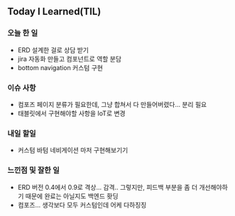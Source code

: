 

## Today I Learned(TIL)

### 오늘 한 일
- ERD 설계한 걸로 상담 받기
- jira 자동화 만들고 컴포넌트로 역할 분담
- bottom navigation 커스텀 구현


### 이슈 사항
- 컴포즈 페이지 분류가 필요한데, 그냥 합쳐서 다 만들어버렸다... 분리 필요
- 태블릿에서 구현해야할 사항을 IoT로 변경


### 내일 할일
- 커스텀 바텀 네비게이션 마저 구현해보기기


### 느낀점 및 잘한 일
- ERD 버전 0.4에서 0.9로 격상... 감격.. 그렇지만, 피드백 부분을 좀 더 개선해야하기 때문에 완료는 아닐지도 백엔드 홧딩
- 컴포즈... 생각보다 모두 커스텀인데 어케 다하징징





